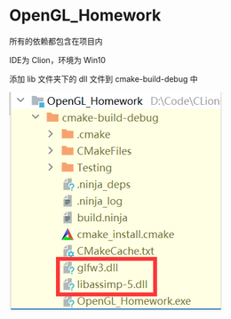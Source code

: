 # OpenGL_Homework

所有的依赖都包含在项目内

IDE为 Clion，环境为 Win10

添加 lib 文件夹下的 dll 文件到 cmake-build-debug 中

<img alt="img.png" src="Github_img/img.png"/>